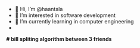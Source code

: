 
- 👋 Hi, I’m @haantala
- 👀 I’m interested in software development
- 🌱 I’m currently learning in computer engineering 
- 

<!---
haantala/haantala is a ✨ special ✨ repository because its `README.md` (this file) appears on your GitHub profile.
You can click the Preview link to take a look at your changes.
--->
 **# bill spliting algorithm between 3 friends**
